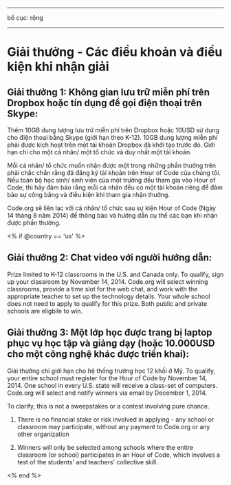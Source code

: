 * * *

bố cục: rộng

* * *

# Giải thưởng - Các điều khoản và điều kiện khi nhận giải

## Giải thưởng 1: Không gian lưu trữ miễn phí trên Dropbox hoặc tín dụng để gọi điện thoại trên Skype:

Thêm 10GB dung lượng lưu trữ miễn phí trên Dropbox hoặc 10USD sử dụng cho điện thoại bằng Skype (giới hạn theo K-12). 10GB dung lượng miễn phí phải được kích hoạt trên một tài khoản Dropbox đã khởi tạo trước đó. Giới hạn chỉ cho một cá nhân/ một tổ chức và duy nhất một tài khoản.

Mỗi cá nhân/ tổ chức muốn nhận được một trong những phần thưởng trên phải chắc chắn rằng đã đăng ký tài khoản trên Hour of Code của chúng tôi. Nếu toàn bộ học sinh/ sinh viên của một trường đều tham gia vào Hour of Code, thì hãy đảm bảo rằng mỗi cá nhân đều có một tài khoản riêng để đảm bảo sự công bằng và điều kiện khi tham gia nhận thưởng.

Code.org sẽ liên lạc với cá nhân/ tổ chức sau sự kiện Hour of Code (Ngày 14 tháng 8 năm 2014) để thông báo và hướng dẫn cụ thể các bạn khi nhận được phần thưởng.

<% if @country == 'us' %>

## Giải thưởng 2: Chat video với người hướng dẫn:

Prize limited to K-12 classrooms in the U.S. and Canada only. To qualify, sign up your classroom by November 14, 2014. Code.org will select winning classrooms, provide a time slot for the web chat, and work with the appropriate teacher to set up the technology details. Your whole school does not need to apply to qualify for this prize. Both public and private schools are eligbile to win.

## Giải thưởng 3: Một lớp học được trang bị laptop phục vụ học tập và giảng dạy (hoặc 10.000USD cho một công nghệ khác được triển khai):

Giải thưởng chỉ giới hạn cho hệ thống trường học 12 khối ở Mỹ. To qualify, your entire school must register for the Hour of Code by November 14, 2014. One school in every U.S. state will receive a class-set of computers. Code.org will select and notify winners via email by December 1, 2014.

To clarify, this is not a sweepstakes or a contest involving pure chance.

1) There is no financial stake or risk involved in applying - any school or classroom may participate, without any payment to Code.org or any other organization

2) Winners will only be selected among schools where the entire classroom (or school) participates in an Hour of Code, which involves a test of the students' and teachers' collective skill.

<% end %>